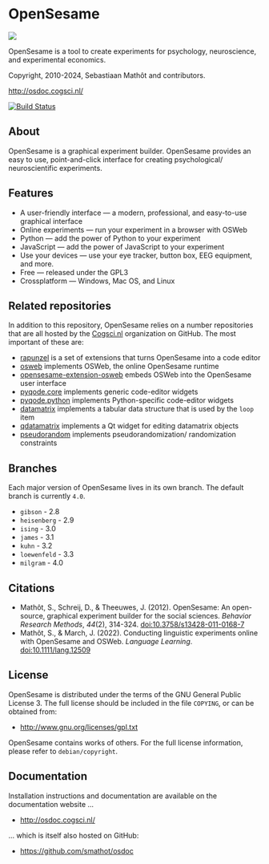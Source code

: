 # OpenSesame

![](https://github.com/open-cogsci/OpenSesame/raw/loewenfeld/opensesame_resources/einstein.png)

OpenSesame is a tool to create experiments for psychology, neuroscience, and experimental economics.

Copyright, 2010-2024, Sebastiaan Mathôt and contributors.

<http://osdoc.cogsci.nl/>

[![Build Status](https://travis-ci.org/smathot/OpenSesame.svg?branch=ising)](https://travis-ci.org/smathot/OpenSesame)


## About

OpenSesame is a graphical experiment builder. OpenSesame provides an easy to use, point-and-click interface for creating psychological/ neuroscientific experiments.


## Features

- A user-friendly interface — a modern, professional, and easy-to-use graphical interface
- Online experiments — run your experiment in a browser with OSWeb
- Python — add the power of Python to your experiment
- JavaScript — add the power of JavaScript to your experiment
- Use your devices — use your eye tracker, button box, EEG equipment, and more.
- Free — released under the GPL3
- Crossplatform — Windows, Mac OS, and Linux


## Related repositories

In addition to this repository, OpenSesame relies on a number repositories that are all hosted by the [Cogsci.nl](https://github.com/open-cogsci/) organization on GitHub. The most important of these are:

- [rapunzel](https://github.com/open-cogsci/rapunzel) is a set of extensions that turns OpenSesame into a code editor
- [osweb](https://github.com/open-cogsci/osweb) implements OSWeb, the online OpenSesame runtime
- [opensesame-extension-osweb](https://github.com/open-cogsci/opensesame-extension-osweb) embeds OSWeb into the OpenSesame user interface
- [pyqode.core](https://github.com/open-cogsci/pyqode.core) implements generic code-editor widgets
- [pyqode.python](https://github.com/open-cogsci/pyqode.python) implements Python-specific code-editor widgets
- [datamatrix](https://github.com/open-cogsci/python-datamatrix) implements a tabular data structure that is used by the `loop` item
- [qdatamatrix](https://github.com/open-cogsci/python-qdatamatrix) implements a Qt widget for editing datamatrix objects
- [pseudorandom](https://github.com/open-cogsci/python-pseudorandom) implements pseudorandomization/ randomization constraints


## Branches

Each major version of OpenSesame lives in its own branch. The default branch is currently `4.0`.

- `gibson` - 2.8
- `heisenberg` - 2.9
- `ising` - 3.0
- `james` - 3.1
- `kuhn` - 3.2
- `loewenfeld` - 3.3
- `milgram` - 4.0


## Citations

- Mathôt, S., Schreij, D., & Theeuwes, J. (2012). OpenSesame: An open-source, graphical experiment builder for the social sciences. *Behavior Research Methods*, *44*(2), 314-324. [doi:10.3758/s13428-011-0168-7](https://doi.org/doi:10.3758/s13428-011-0168-7)
- Mathôt, S., & March, J. (2022). Conducting linguistic experiments online with OpenSesame and OSWeb. *Language Learning*. [doi:10.1111/lang.12509](https://doi.org/10.1111/lang.12509)


## License

OpenSesame is distributed under the terms of the GNU General Public License 3. The full license should be included in the file `COPYING`, or can be obtained from:

- <http://www.gnu.org/licenses/gpl.txt>

OpenSesame contains works of others. For the full license information, please refer to `debian/copyright`.


## Documentation

Installation instructions and documentation are available on the documentation website ...

- <http://osdoc.cogsci.nl/>

... which is itself also hosted on GitHub:

- <https://github.com/smathot/osdoc>

